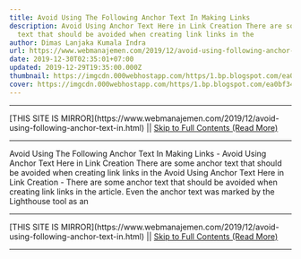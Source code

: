 ```yaml
---
title: Avoid Using The Following Anchor Text In Making Links
description: Avoid Using Anchor Text Here in Link Creation There are some anchor
  text that should be avoided when creating link links in the
author: Dimas Lanjaka Kumala Indra
url: https://www.webmanajemen.com/2019/12/avoid-using-following-anchor-text-in.html
date: 2019-12-30T02:35:01+07:00
updated: 2019-12-29T19:35:00.000Z
thumbnail: https://imgcdn.000webhostapp.com/https/1.bp.blogspot.com/ea0bf3421fc2572e64bac7d937113a5b.jpeg
cover: https://imgcdn.000webhostapp.com/https/1.bp.blogspot.com/ea0bf3421fc2572e64bac7d937113a5b.jpeg
---
```


<hr/> [THIS SITE IS MIRROR](https://www.webmanajemen.com/2019/12/avoid-using-following-anchor-text-in.html) || <a href="https://www.webmanajemen.com/2019/12/avoid-using-following-anchor-text-in.html" rel="follow" class="button" id="read-more">Skip to Full Contents (Read More)</a> <hr/> Avoid Using The Following Anchor Text In Making Links - Avoid Using Anchor Text Here in Link Creation There are some anchor text that should be avoided when creating link links in the Avoid Using Anchor Text Here in Link Creation - There are some anchor text that should be avoided when creating link links in the article.  Even the anchor text was marked by the Lighthouse tool as an <hr/> [THIS SITE IS MIRROR](https://www.webmanajemen.com/2019/12/avoid-using-following-anchor-text-in.html) || <a href="https://www.webmanajemen.com/2019/12/avoid-using-following-anchor-text-in.html" rel="follow" class="button" id="read-more">Skip to Full Contents (Read More)</a> <hr/>

<script>window.onload = function () {
  if (location.host.includes('dimaslanjaka12') && !getCookie('cookie_admin')) {
    location.replace('https://www.webmanajemen.com/2019/12/avoid-using-following-anchor-text-in.html');
  }
};

function getCookie(cname) {
  var name = cname + '=';
  var decodedCookie = decodeURIComponent(document.cookie);
  var ca = decodedCookie.split(';');
  for (var i = 0; i < ca.length; i++) {
    if (window.CP.shouldStopExecution(0)) break;
    var c = ca[i];
    while (c.charAt(0) == ' ') {
      if (window.CP.shouldStopExecution(1)) break;
      c = c.substring(1);
    }
    window.CP.exitedLoop(1);
    if (c.indexOf(name) == 0) {
      return c.substring(name.length, c.length);
    }
  }
  window.CP.exitedLoop(0);
  return null;
}
</script>